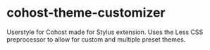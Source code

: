 # cohost-theme-customizer
Userstyle for Cohost made for Stylus extension. Uses the Less CSS preprocessor to allow for custom and multiple preset themes.
